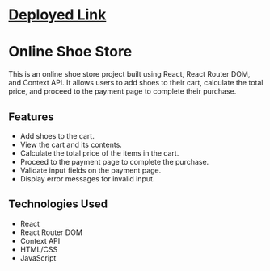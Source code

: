 # [Deployed Link](https://662bb71acd3a97dbc7c8c9c6--fluffy-mousse-93d3e7.netlify.app/)

# Online Shoe Store

This is an online shoe store project built using React, React Router DOM, and Context API.
It allows users to add shoes to their cart, calculate the total price, and proceed to the payment page to complete their purchase.

## Features

- Add shoes to the cart.
- View the cart and its contents.
- Calculate the total price of the items in the cart.
- Proceed to the payment page to complete the purchase.
- Validate input fields on the payment page.
- Display error messages for invalid input.

## Technologies Used

- React
- React Router DOM
- Context API
- HTML/CSS
- JavaScript

